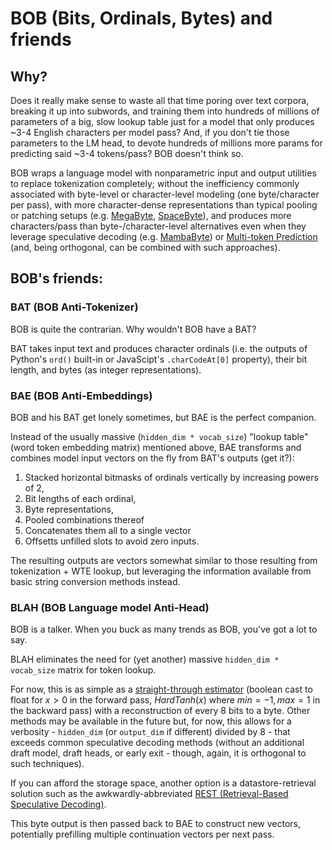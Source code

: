 # BOB (Bits, Ordinals, Bytes) and friends

## Why?
Does it really make sense to waste all that time poring over text corpora, breaking it up into subwords, and training them into hundreds of millions of parameters of a big, slow lookup table just for a model that only produces ~3-4 English characters per model pass? And, if you don't tie those parameters to the LM head, to devote hundreds of millions more params for predicting said ~3-4 tokens/pass? BOB doesn't think so.

BOB wraps a language model with nonparametric input and output utilities to replace tokenization completely; without the inefficiency commonly associated with byte-level or character-level modeling (one byte/character per pass), with more character-dense representations than typical pooling or patching setups (e.g. [MegaByte](https://arxiv.org/abs/2305.07185), [SpaceByte](https://arxiv.org/abs/2404.14408)), and produces more characters/pass than byte-/character-level alternatives even when they leverage speculative decoding (e.g. [MambaByte](https://arxiv.org/abs/2401.13660)) or [Multi-token Prediction](https://arxiv.org/abs/2404.19737) (and, being orthogonal, can be combined with such approaches). 

## BOB's friends:

### BAT (BOB Anti-Tokenizer)
BOB is quite the contrarian. Why wouldn't BOB have a BAT?

BAT takes input text and produces character ordinals (i.e. the outputs of Python's `ord()` built-in or JavaScipt's `.charCodeAt[0]` property), their bit length, and bytes (as integer representations).

### BAE (BOB Anti-Embeddings)
BOB and his BAT get lonely sometimes, but BAE is the perfect companion.

Instead of the usually massive (`hidden_dim * vocab_size`) "lookup table" (word token embedding matrix) mentioned above, BAE transforms and combines model input vectors on the fly from BAT's outputs (get it?): 

1. Stacked horizontal bitmasks of ordinals vertically by increasing powers of 2,
2. Bit lengths of each ordinal,
3. Byte representations,
4. Pooled combinations thereof
5. Concatenates them all to a single vector
6. Offsetts unfilled slots to avoid zero inputs.

The resulting outputs are vectors somewhat similar to those resulting from tokenization + WTE lookup, but leveraging the information available from basic string conversion methods instead.

### BLAH (BOB Language model Anti-Head)
BOB is a talker. When you buck as many trends as BOB, you've got a lot to say.

BLAH eliminates the need for (yet another) massive `hidden_dim * vocab_size` matrix for token lookup. 

For now, this is as simple as a [straight-through estimator](https://arxiv.org/abs/1308.3432) (boolean cast to float for $`x > 0`$ in the forward pass, $`HardTanh(x)`$ where $`min = -1, max = 1`$ in the backward pass) with a reconstruction of every 8 bits to a byte. Other methods may be available in the future but, for now, this allows for a verbosity - `hidden_dim` (or `output_dim` if different) divided by 8 - that exceeds common speculative decoding methods (without an additional draft model, draft heads, or early exit - though, again, it is orthogonal to such techniques).

If you can afford the storage space, another option is a datastore-retrieval solution such as the awkwardly-abbreviated [REST (Retrieval-Based Speculative Decoding)](https://arxiv.org/abs/2311.08252).

This byte output is then passed back to BAE to construct new vectors, potentially prefilling multiple continuation vectors per next pass.
